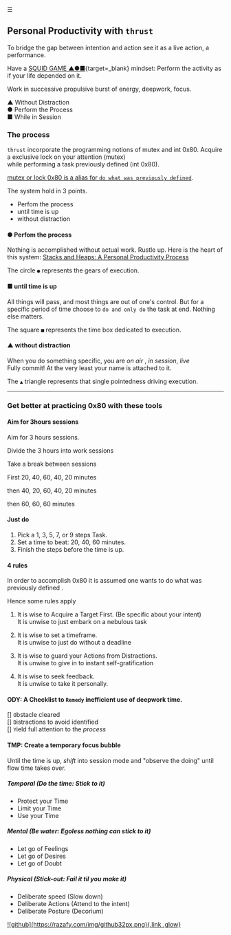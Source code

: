 <div class="bg_lerina"></div><div class="navbar"><a class="openbtn" onclick="openNav()">&#9776;</a></div>
<main>

## Personal Productivity with `thrust` 

To bridge the gap between intention and action see it as a live action, a performance.

Have a [SQUID GAME ▲●■](https://en.wikipedia.org/wiki/Squid_Game){target=_blank} mindset: Perform the activity as if your life depended on it.

Work in successive propulsive burst of energy, deepwork, focus.

▲ Without Distraction  
● Perform the Process  
■ While in Session  

### The process

`thrust` incorporate the programming notions of mutex and int 0x80.
Acquire a exclusive lock on your attention (mutex)  
while performing a task previously defined (int 0x80).

[mutex or lock ](https://en.wikipedia.org/wiki/Lock_(computer_science))
[0x80 is a alias for `do what was previously defined`]().  

The system hold in 3 points.  

- Perfom the process  
- until time is up  
- without distraction  

####  ● Perfom the process

Nothing is accomplished without actual work. Rustle up.
Here is the heart of this system: [Stacks and Heaps: A Personal Productivity Process](./stack_heap.html)

The circle `●` represents the gears of execution.

#### ■ until time is up

All things will pass, and most things are out of one's control.
But for a specific period of time choose to `do and only do` the task at end.
Nothing else matters.

The square `■` represents the time box dedicated to execution.

#### ▲ without distraction

When you do something specific, you are *on air* , *in session*, *live*  
Fully commit! At the very least your name is attached to it.

The `▲` triangle represents that single pointedness driving execution.

---

### Get better at practicing 0x80 with these tools

#### Aim for 3hours sessions

<p>Aim for 3 hours sessions.</p>
<p>Divide the 3 hours into work sessions</p>
<p>Take a break between sessions</p>
<p>First 20, 40, 60, 40, 20 minutes</p>
<p>then 40, 20, 60, 40, 20 minutes</p>
<p>then 60, 60, 60 minutes</p>

#### Just do

<ol><li>Pick a 1, 3, 5, 7, or 9 steps Task.</li><li>Set a time to beat: 20, 40, 60 minutes.</li><li>Finish the steps before the time is up.</li></ol>

#### 4 rules

In order to accomplish 0x80 it is assumed 
one wants to do what was previously defined .

Hence some rules apply

1. It is wise to Acquire a Target First. (Be specific about your intent)  
It is unwise to just embark on a nebulous task

2. It is wise to set a timeframe.  
It is unwise to just do without a deadline

3. It is wise to guard your Actions from Distractions.  
It is unwise to give in to instant self-gratification

4. It is wise to seek feedback.  
It is unwise to take it personally.

#### ODY: A Checklist to `Remedy` inefficient use of deepwork time.

[] `O`bstacle cleared  
[] `D`istractions to avoid identified  
[] `Y`ield full attention to the *process*  

#### TMP: Create a temporary focus bubble

Until the time is up, *shift*  into session mode and "observe the doing" until flow time takes over.

##### Temporal (Do the time: Stick to it)

- Protect your Time
- Limit your Time
- Use your Time

##### Mental (Be water: Egoless nothing can stick to it)

- Let go of Feelings
- Let go of Desires
- Let go of Doubt

##### Physical (Stick-out: Fail it til you make it)

- Deliberate speed (Slow down)
- Deliberate Actions (Attend to the intent)
- Deliberate Posture (Decorium)

</main>
<footer>
  <a href="https://github.com/lerina" target="_blank" title="github">![github](https://razafy.com/img/github32px.png){.link .glow}
  </a>
</footer>

<script src="https://razafy.com/js/toc.js"></script>
<script>
let anchor= document.createElement('a');
anchor.href="javascript:closeNav()"; //void(0)"; //anchor[0].onclick = closeNav();
anchor.className = "closebtn";  
anchor.innerHTML="&times;";
document.getElementById("TOC").prepend(anchor);

let navCrumbs= document.createElement('div');
navCrumbs.className = "hover-nav";
navCrumbs.innerHTML = `
<div class="hover-nav">
<ul>
<li><a href="../../index.html">⇦ home</a></li>
<li><a href="../../index.html">lerina</a></li>
<li><a href="../index.html">text</a></li>
</ul>
</div>`;
document.getElementById("TOC").prepend(navCrumbs); 
</script>
